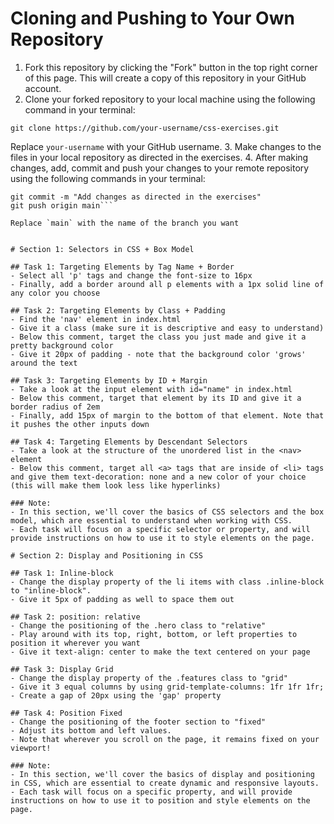 # Cloning and Pushing to Your Own Repository

1. Fork this repository by clicking the "Fork" button in the top right corner of this page. This will create a copy of this repository in your GitHub account.
2. Clone your forked repository to your local machine using the following command in your terminal:

```git clone https://github.com/your-username/css-exercises.git```

Replace `your-username` with your GitHub username.
3. Make changes to the files in your local repository as directed in the exercises.
4. After making changes, add, commit and push your changes to your remote repository using the following commands in your terminal:

```git add .
git commit -m "Add changes as directed in the exercises"
git push origin main```

Replace `main` with the name of the branch you want


# Section 1: Selectors in CSS + Box Model

## Task 1: Targeting Elements by Tag Name + Border
- Select all 'p' tags and change the font-size to 16px
- Finally, add a border around all p elements with a 1px solid line of any color you choose

## Task 2: Targeting Elements by Class + Padding
- Find the 'nav' element in index.html
- Give it a class (make sure it is descriptive and easy to understand)
- Below this comment, target the class you just made and give it a pretty background color
- Give it 20px of padding - note that the background color 'grows' around the text

## Task 3: Targeting Elements by ID + Margin
- Take a look at the input element with id="name" in index.html
- Below this comment, target that element by its ID and give it a border radius of 2em
- Finally, add 15px of margin to the bottom of that element. Note that it pushes the other inputs down

## Task 4: Targeting Elements by Descendant Selectors
- Take a look at the structure of the unordered list in the <nav> element
- Below this comment, target all <a> tags that are inside of <li> tags and give them text-decoration: none and a new color of your choice (this will make them look less like hyperlinks)

### Note:
- In this section, we'll cover the basics of CSS selectors and the box model, which are essential to understand when working with CSS.
- Each task will focus on a specific selector or property, and will provide instructions on how to use it to style elements on the page.

# Section 2: Display and Positioning in CSS

## Task 1: Inline-block
- Change the display property of the li items with class .inline-block to "inline-block". 
- Give it 5px of padding as well to space them out

## Task 2: position: relative
- Change the positioning of the .hero class to "relative" 
- Play around with its top, right, bottom, or left properties to position it wherever you want
- Give it text-align: center to make the text centered on your page

## Task 3: Display Grid
- Change the display property of the .features class to "grid"
- Give it 3 equal columns by using grid-template-columns: 1fr 1fr 1fr;
- Create a gap of 20px using the 'gap' property

## Task 4: Position Fixed 
- Change the positioning of the footer section to "fixed" 
- Adjust its bottom and left values. 
- Note that wherever you scroll on the page, it remains fixed on your viewport! 

### Note:
- In this section, we'll cover the basics of display and positioning in CSS, which are essential to create dynamic and responsive layouts.
- Each task will focus on a specific property, and will provide instructions on how to use it to position and style elements on the page.
